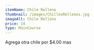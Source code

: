 ```yaml
---
itemName: Chile Relleno
thumbnail: /images/ChillesRellenos.jpg
imageAlt: Chile Relleno
price: 14
type: MainCourse
---
```

Agrega otra chile por $4.00 mas